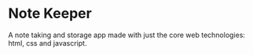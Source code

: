 # Note Keeper

A note taking and storage app made with just the core web technologies: html, css and javascript.
